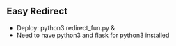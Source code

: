 ## Easy Redirect 
- Deploy: python3 redirect_fun.py &
- Need to have python3 and flask for python3 installed 
